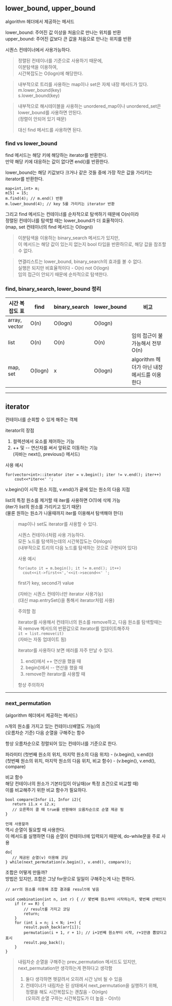## lower_bound, upper_bound

algorithm 헤더에서 제공하는 메서드

lower_bound: 주어진 값 이상을 처음으로 만나는 위치를 반환  
upper_bound: 주어진 값보다 큰 값을 처음으로 만나는 위치를 반환

시퀀스 컨테이너에서 사용가능하다.

> 정렬된 컨테이너를 기준으로 사용하기 때문에,  
> 이분탐색을 이용하여,  
> 시간복잡도는 O(logn)에 해당한다.

> 내부적으로 트리를 사용하는 map이나 set은 자체 내장 메서드가 있다.  
> m.lower_bound(key)  
> s.lower_bound(key)

> 내부적으로 해시테이블을 사용하는 unordered_map이나 unordered_set은 lower_bound를 사용하면 안된다.  
> (정렬이 안되어 있기 때문)
>
> 대신 find 메서드를 사용하면 된다.

### find vs lower_bound

find 메서드는 해당 키에 해당하는 iterator를 반환한다.  
만약 해당 키에 대응하는 값이 없다면 end()를 반환한다.

lower_bound는 해당 키값보다 크거나 같은 것들 중에 가장 작은 값을 가리키는 iterator를 반환한다.

```
map<int,int> m;
m[5] = 15;
m.find(4); // m.end() 반환
m.lower_bound(4); // key 5를 가리키는 iterator 반환 
```

그리고 find 메서드는 컨테이너를 순차적으로 탐색하기 때문에 O(n)이라  
정렬된 컨테이너를 탐색할 때는 lower_bound가 더 효율적이다.  
(map, set 컨테이너의 find 메서드는 O(logn))

> 이분탐색을 이용하는 binary_search 메서드가 있지만,  
> 이 메서드는 해당 값이 있는지 없는지 bool 타입을 반환하므로, 해당 값을 참조할 수 없다.

> 연결리스트는 lower_bound, binary_search의 효과를 볼 수 없다.  
> 실행은 되지만 비효율적이다 - O(n) not O(logn)  
> 임의 접근이 안되기 때문에 순차적으로 탐색한다.

### find, binary_search, lower_bound 정리

| 시간 복잡도 표 |find|binary_search|lower_bound| 비고  |
|------|--|--|--|-----|
| array, vector |O(n)|O(logn)|O(logn)||
| list |O(n)|O(n)|O(n)|임의 접근이 불가능해서 전부 O(n)|
|map, set|O(logn)|x|O(logn)|algorithm 헤더가 아닌 내장 메서드를 이용한다|

---

## iterator

컨테이너를 순회할 수 있게 해주는 객체

iterator의 장점
1. 컬렉션에서 요소를 제어하는 기능
2. ++ 및 -- 연산자를 써서 앞뒤로 이동하는 기능  
   (자바는 next(), previous() 메서드)

사용 예시
```
for(vector<int>::iterator iter = v.begin(); iter != v.end(); iter++)
    cout<<*iter<<' ';
```  
v.begin()이 시작 원소 지점, v.end()가 끝에 있는 원소의 다음 지점

list의 특정 원소를 제거할 때 iter를 사용하면 O(1)에 삭제 가능  
(iter가 list의 원소를 가리키고 있기 때문)  
(물론 원하는 원소가 나올때까지 iter를 이용해서 탐색해야 한다)

> map이나 set도 iterator를 사용할 수 있다.
>
> 시퀀스 컨테이너처럼 사용 가능하다.  
> 모든 노드를 탐색하는데의 시간복잡도는 O(nlogn)  
> (내부적으로 트리의 다음 노드를 탐색하는 것으로 구현되어 있다)
>
> 사용 예시
> ```
> for(auto it = m.begin(); it != m.end(); it++)
>   cout<<it->first<<','<<it->second<<' ';
> ```  
> first가 key, second가 value
>
> (자바는 시퀀스 컨테이너만 iterator 사용가능)  
> (대신 map.entrySet()을 통해서 iterator처럼 사용)

> 주의할 점
>
> iterator를 사용해서 컨테이너의 원소를 remove하고, 다음 원소를 탐색할때는  
> 꼭 remove 메서드의 반환값으로 iterator를 업데이트해주자  
> ```it = list.remove(it)```  
> (자바는 자동 업데이트 됨)
> 
> iterator를 사용하다 보면 에러를 자주 만날 수 있다.
> 1. end()에서 ++ 연산을 했을 때
> 2. begin()에서 -- 연산을 했을 때
> 3. remove한 iterator를 사용할 때
> 
> 항상 주의하자
> 

---

### next_permutation

(algorithm 헤더에서 제공하는 메서드)

n개의 원소를 가지고 있는 컨테이너(배열도 가능)의  
(오름차순 기준) 다음 순열을 구해주는 함수

항상 오름차순으로 정렬되어 있는 컨테이너를 기준으로 한다.

파라미터
(첫번째 원소의 위치, 마지막 원소의 다음 위치) - (v.begin(), v.end())  
(첫번째 원소의 위치, 마지막 원소의 다음 위치, 비교 함수) - (v.begin(), v.end(), compare)

비교 함수  
해당 컨테이너의 원소가 기본타입이 아닐때(or 특정 조건으로 비교할 때)  
이를 비교해주기 위한 비교 함수가 필요하다.  
```
bool compare(Infor i1, Infor i2){
   return i1.x < i2.x;
   // 오른쪽이 클 때 true를 반환해야 오름차순으로 순열 제공 됨
}
```

`언제 사용할까`  
역시 순열이 필요할 때 사용한다.  
이 메서드를 실행하면 다음 순열이 컨테이너에 입력되기 때문에, do-while문을 주로 사용  
```
do{
   // 제공된 순열(v) 이용해 코딩
} while(next_permutation(v.begin(), v.end(), compare));
```

조합은 어떻게 만들까?  
방법은 있지만, 조합은 그냥 for문으로 일일이 구해주는게 나는 편하다.  
```
// arr의 원소를 이용해 조합 결과를 result에 넣음

void combination(int n, int r) { // 몇번째 원소부터 시작하는지, 몇번째 선택인지
	if (r == R) {
		// result를 가지고 코딩		
		return;
	}
	for (int i = n; i < N; i++) {
		result.push_back(arr[i]);
		permutation(i + 1, r + 1); // i+1번째 원소부터 시작, r+1만큼 뽑았다고 표시
		result.pop_back();
	}
}
```

> 내림차순 순열을 구해주는 prev_permutation 메서드도 있지만,  
> next_permutation만 생각하는게 편하다고 생각함
> 
> 1. 둘다 생각하면 헷갈려서 오히려 시간 낭비 될 수 있음
> 2. 컨테이너가 내림차순 된 상태에서 next_permutation을 실행하기 위해,  
>    정렬을 해도 시간복잡도는 괜찮음 - O(nlgn)  
>    (오히려 순열 구하는 시간복잡도가 더 높음 - O(n!))

